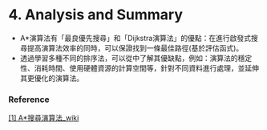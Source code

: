 # 4. Analysis and Summary
* A*演算法有「最良優先搜尋」和「Dijkstra演算法」的優點：在進行啟發式搜尋提高演算法效率的同時，可以保證找到一條最佳路徑(基於評估函式)。
* 透過學習多種不同的排序法，可以從中了解其優缺點，例如：演算法的穩定性、消耗時間、使用硬體資源的計算空間等，針對不同資料進行處理，並延伸其更優化的演算法。

### Reference
[[1] A*搜尋演算法_wiki](https://zh.wikipedia.org/wiki/A*搜尋演算法)<br>


